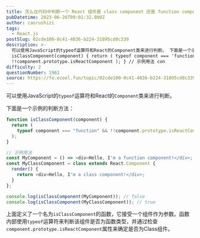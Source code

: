 ```yaml
---
title: 怎么在代码中判断一个 React 组件是 class component 还是 function component？
pubDatetime: 2023-06-26T09:01:32.000Z
author: caorushizi
tags:
  - React.js
postSlug: 02cde100-0c41-4036-b224-31895cd8c339
description: >-
  可以使用JavaScript的typeof运算符和React的Component类来进行判断。 下面是一个示例的判断方法： function
  isClassComponent(component) { return ( typeof component === 'function' &&
  !!component.prototype.isReactComponent ); } // 示例用法 con
difficulty: 2
questionNumber: 1961
source: https://fe.ecool.fun/topic/02cde100-0c41-4036-b224-31895cd8c339
---
```


可以使用JavaScript的`typeof`运算符和React的`Component`类来进行判断。

下面是一个示例的判断方法：

```javascript
function isClassComponent(component) {
  return (
    typeof component === "function" && !!component.prototype.isReactComponent
  );
}

// 示例用法
const MyComponent = () => <div>Hello, I'm a function component!</div>;
const MyClassComponent = class extends React.Component {
  render() {
    return <div>Hello, I'm a class component!</div>;
  }
};

console.log(isClassComponent(MyComponent)); // false
console.log(isClassComponent(MyClassComponent)); // true
```

上面定义了一个名为`isClassComponent`的函数，它接受一个组件作为参数。函数内部使用`typeof`运算符来判断该组件是否为函数类型，并通过检查`component.prototype.isReactComponent`属性来确定是否为Class组件。
